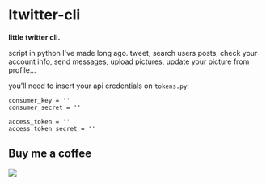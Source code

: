# ltwitter-cli
**little twitter cli.**

script in python I've made long ago. tweet, search users posts, check your account info, send messages, upload pictures, update your picture from profile...

you'll need to insert your api credentials on `tokens.py`: 

```python3
consumer_key = ''
consumer_secret = ''

access_token = ''
access_token_secret = ''
```

## Buy me a coffee
<a href="https://www.paypal.me/60nza10"><img src="https://img.shields.io/badge/don-paypal-blue"></a> 
<!--if yout have `tweepy` already installed, you can try it by:-->


<!--curl -s -L "https://github.com/pum-pum/ltwitter-cli/main/twitter.py" | python3 - -h-->  
<!--\* replace `-h` flag for a command listed -->
